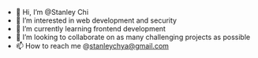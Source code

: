 - 👋 Hi, I’m @Stanley Chi
- 👀 I’m interested in web development and security 
- 🌱 I’m currently learning frontend development 
- 💞️ I’m looking to collaborate on as many challenging projects as possible 
- 📫 How to reach me @stanleychya@gmail.com

<!---
Janefrancess/Janefrancess is a ✨ special ✨ repository because its `README.md` (this file) appears on your GitHub profile.
You can click the Preview link to take a look at your changes.
--->
